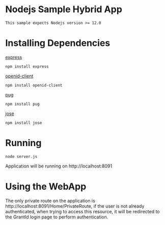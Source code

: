 # Nodejs Sample Hybrid App

    This sample expects Nodejs version >= 12.0

# Installing Dependencies

[express](https://www.npmjs.com/package/express)

    npm install express

[openid-client](https://www.npmjs.com/package/openid-client)

    npm install openid-client

[pug](https://www.npmjs.com/package/pug)

    npm install pug

[jose](https://www.npmjs.com/package/jose)

    npm install jose

# Running

    node server.js

Application will be running on http://localhost:8091

# Using the WebApp

The only private route on the application is http://localhost:8091/Home/PrivateRoute, if the user is not already authenticated, when trying to access this resource, it will be redirected to the GrantId login page to perform authentication.


